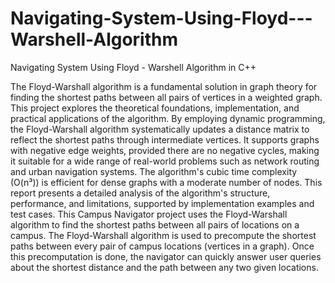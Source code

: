 # Navigating-System-Using-Floyd---Warshell-Algorithm
Navigating System Using Floyd - Warshell Algorithm in C++

The Floyd-Warshall algorithm is a fundamental solution in graph theory for finding the shortest paths between all pairs of vertices in a weighted graph. This project explores the theoretical foundations, implementation, and practical applications of the algorithm. By employing dynamic programming, the Floyd-Warshall algorithm systematically updates a distance matrix to reflect the shortest paths through intermediate vertices. It supports graphs with negative edge weights, provided there are no negative cycles, making it suitable for a wide range of real-world problems such as network routing and urban navigation systems. The algorithm's cubic time complexity (O(n³)) is efficient for dense graphs with a moderate number of nodes. This report presents a detailed analysis of the algorithm's structure, performance, and limitations, supported by implementation examples and test cases.
This Campus Navigator project uses the Floyd-Warshall algorithm to find the shortest paths between all pairs of locations on a campus. The Floyd-Warshall algorithm is used to precompute the shortest paths between every pair of campus locations (vertices in a graph). Once this precomputation is done, the navigator can quickly answer user queries about the shortest distance and the path between any two given locations.
